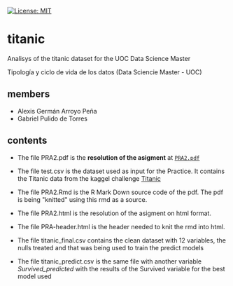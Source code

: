

[![License: MIT](https://img.shields.io/badge/License-MIT-yellow.svg)](https://opensource.org/licenses/MIT)
# titanic
Analisys of the titanic dataset for the UOC Data Science Master

Tipología y ciclo de vida de los datos (Data Sciencie Master - UOC)

## members
- Alexis Germán Arroyo Peña
- Gabriel Pulido de Torres

## contents

- The file PRA2.pdf is the **resolution of the asigment** at [`PRA2.pdf`](PRA2.pdf)

- The file test.csv is the dataset used as input for the Practice. It contains the Titanic data from the kaggel challenge [Titanic](https://www.kaggle.com/c/titanic)

- The file PRA2.Rmd is the R Mark Down source code of the pdf. The pdf is being "knitted" using this rmd as a source.

- The file PRA2.html is the resolution of the asigment on html format.

- The file PRA-header.html is the header needed to knit the rmd into html.

- The file titanic_final.csv contains the clean dataset with 12 variables, the nulls treated and that was being used to train the predict models

- The file titanic_predict.csv is the same file with another variable *Survived_predicted* with the results of the Survived variable for the best model used
